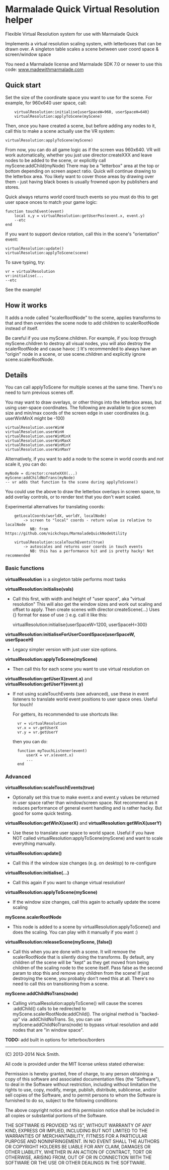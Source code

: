Marmalade Quick Virtual Resolution helper
=========================================

Flexible Virtual Resolution system for use with Marmalade Quick

Implements a virtual resolution scaling system, with letterboxes that can
be drawn over. A singleton table scales a scene between user coord space &
screen/window space

You need a Marmalade license and Marmalade SDK 7.0 or newer to use this code:
    www.madewithmarmalade.com


Quick start
-----------

Set the size of the coordinate space you want to use for the scene. For
example, for 960x640 user space, call:

        virtualResolution:initialise{userSpaceW=960, userSpaceH=640}
        virtualResolution:applyToScene(myScene)

Then, once you have created a scene, but before adding any nodes to it, call
this to make a scene actually use the VR system:

    virtualResolution:applyToScene(myScene)

From now, you can do all game logic as if the screen was 960x640. VR will work
automatically, whether you just use director:createXXX and leave nodes to be
added to the scene, or explicitly call myScene:addChild(myNode) There may be
a "letterbox" area at the top or bottom depending on screen aspect ratio. Quick
will continue drawing to the letterbox area. You likely want to cover those
areas by drawing over them - just having black boxes is usually
frowned upon by publishers and stores.

Quick always returns *world* coord touch events so you must do this to get user
space onces to match your game logic:

    function touchEvent(event)
        local x,y = virtualResolution:getUserPos(event.x, event.y)
        --etc
    end
 
If you want to support device rotation, call this in the scene's "orientation"
event:

    virtualResolution:update()
    virtualResolution:applyToScene(scene)

To save typing, try:

    vr = virtualResolution
    vr:initialise(...
    --etc

See the example!


How it works
------------

It adds a node called "scalerRootNode" to the scene, applies transforms to
that and then overrides the scene node to add children to scalerRootNode
instead of itself.

Be careful if you use myScene.children. For example, if you loop through
myScene.children to destroy all visual nodes, you will also destroy the
scalerRootNode and cause havoc :) It's recommended to always have an
"origin" node in a scene, or use scene.children and explicitly ignore
scene.scalerRootNode.


Details
-------

You can call applyToScene for multiple scenes at the same time. There's no need to
turn previous scenes off.

You may want to draw overlays, or other things into the letterbox areas, but using
user-space coordinates. The following are available to gice screen size and min/max
coords of the screen edge in user coordinates (e.g. userWinMinX might be -100)

    virtualResolution.userWinW
    virtualResolution.userWinH
    virtualResolution.userWinMinX
    virtualResolution.userWinMaxX
    virtualResolution.userWinMinY
    virtualResolution.userWinMaxY
    
Alternatively, if you want to add a node to the scene in world coords and *not* scale
it, you can do:

    myNode = director:createXXX(...)
    myScene:addChildNoTrans(myNode)
    -- vr adds that function to the scene during applyToScene()

You could use the above to draw the letterbox overlays in screen space, to
add overlay controls, or to render text that you don't want scaled.

Experimental alternatives for translating coords:

        getLocalCoords(worldX, worldY, localNode)
            -> screen to "local" coords - return value is relative to localNode
               NB: from https://github.com/nickchops/MarmaladeQuickNodeUtility
    
        virtualResolution:scaleTouchEvents(true)
            -> autoscales and returns user coords in touch events
               NB: this has a performance hit and is pretty hacky! Not recommended
       

### Basic functions

**virtualResolution** is a singleton table performs most tasks

**virtualResolution:initialise(vals)**

- Call this first, with width and height of "user space", aka "virtual resolution"
  This will also get the window sizes and work out scaling and offset to apply.
  Then create scenes with director:createScene(...)
  Uses {} format for ease of use :) e.g. call it like this:

	virtualResolution:initialise{userSpaceW=1200, userSpaceH=300}

**virtualResolution:initialiseForUserCoordSpace(userSpaceW, userSpaceH)**

- Legacy simpler version with just user size options.
  
**virtualResolution:applyToScene(myScene)**

- Then call this for each scene you want to use virtual resolution on

**virtualResolution:getUserX(event.x)** and **virtualResolution:getUserY(event.y)**

- If not using scaleTouchEvents (see advanced), use these in event listeners to
  translate world event positions to user space ones. Useful for touch!

  For getters, its recommended to use shortcuts like:

        vr = virtualResolution
        vr.x = vr.getUserX
        vr.y = vr.getUserY

  then you can do:

        function myTouchListener(event)
            userX = vr.x(event.x)
            ...
	    end


### Advanced

**virtualResolution:scaleTouchEvents(true)**

- Optionally set this true to make event.x and event.y values be returned in user space
  rather than window/screen space. Not recommend as it reduces performance of general
  event handling and is rather hacky. But good for some quick testing.


**virtualResolution:getWinX(userX)** and **virtualResolution:getWinX(userY)**

- Use these to translate user space to world space. Useful if you have NOT
  called virtualResolution:applyToScene(myScene) and want to scale everything
  manually.

**virtualResolution:update()**

- Call this if the window size changes (e.g. on desktop) to re-configure

**virtualResolution:initialise(...)**

- Call this again if you want to change virtual resolution!

**virtualResolution:applyToScene(myScene)**

- If the window size changes, call this again to actually update the scene scaling

**myScene.scalerRootNode**

- This node is added to a scene by virtualResolution:applyToScene() and does
  the scaling. You can play with it manually if you want :)

**virtualResolution:releaseScene(myScene, [false])**

- Call this when you are done with a scene. It will remove the scalerRootNode
  that is silently doing the transforms. By default, any children of the scene
  will be "kept" as they get moved from being children of the scaling node to the scene
  itself. Pass false as the second param to stop this and remove any children from the
  scene! If just destroying the scene, you probably don't need this at all. There's no
  need to call this on transitioning from a scene.

**myScene:addChildNoTrans(node)**

- Calling virtualResolution:applyToScene() will cause the scenes :addChild()
  calls to be redirected to myScene.scalerRootNode:addChild(). The original
  method is "backed-up" via .addChildNoTrans. So, you can use
  myScene:addChildNoTrans(node) to bypass virtual resolution and add nodes
  that are "in window space".


**TODO:** add built in options for letterbox/borders


------------------------------------------------------------------------------------------
(C) 2013-2014 Nick Smith.

All code is provided under the MIT license unless stated otherwise:

 Permission is hereby granted, free of charge, to any person obtaining a copy
 of this software and associated documentation files (the "Software"), to deal
 in the Software without restriction, including without limitation the rights
 to use, copy, modify, merge, publish, distribute, sublicense, and/or sell
 copies of the Software, and to permit persons to whom the Software is
 furnished to do so, subject to the following conditions:

 The above copyright notice and this permission notice shall be included in
 all copies or substantial portions of the Software.

 THE SOFTWARE IS PROVIDED "AS IS", WITHOUT WARRANTY OF ANY KIND, EXPRESS OR
 IMPLIED, INCLUDING BUT NOT LIMITED TO THE WARRANTIES OF MERCHANTABILITY,
 FITNESS FOR A PARTICULAR PURPOSE AND NONINFRINGEMENT. IN NO EVENT SHALL THE
 AUTHORS OR COPYRIGHT HOLDERS BE LIABLE FOR ANY CLAIM, DAMAGES OR OTHER
 LIABILITY, WHETHER IN AN ACTION OF CONTRACT, TORT OR OTHERWISE, ARISING FROM,
 OUT OF OR IN CONNECTION WITH THE SOFTWARE OR THE USE OR OTHER DEALINGS IN
 THE SOFTWARE.
